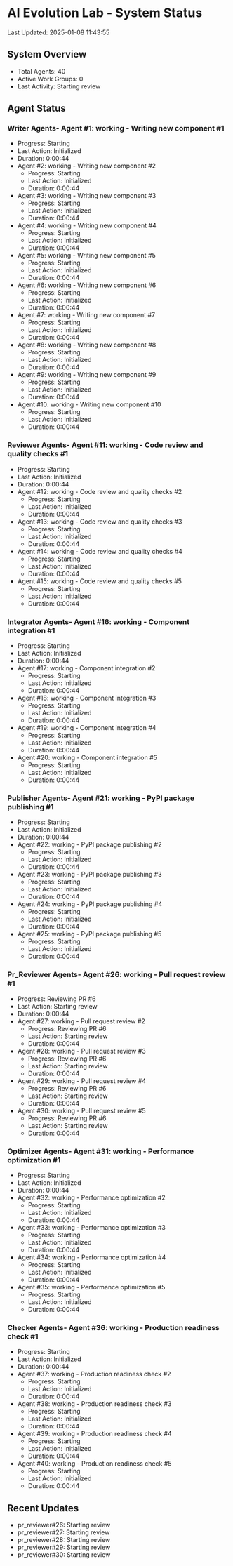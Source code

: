 # AI Evolution Lab - System Status
Last Updated: 2025-01-08 11:43:55

## System Overview
- Total Agents: 40
- Active Work Groups: 0
- Last Activity: Starting review

## Agent Status

### Writer Agents- Agent #1: working - Writing new component #1
  - Progress: Starting
  - Last Action: Initialized
  - Duration: 0:00:44
- Agent #2: working - Writing new component #2
  - Progress: Starting
  - Last Action: Initialized
  - Duration: 0:00:44
- Agent #3: working - Writing new component #3
  - Progress: Starting
  - Last Action: Initialized
  - Duration: 0:00:44
- Agent #4: working - Writing new component #4
  - Progress: Starting
  - Last Action: Initialized
  - Duration: 0:00:44
- Agent #5: working - Writing new component #5
  - Progress: Starting
  - Last Action: Initialized
  - Duration: 0:00:44
- Agent #6: working - Writing new component #6
  - Progress: Starting
  - Last Action: Initialized
  - Duration: 0:00:44
- Agent #7: working - Writing new component #7
  - Progress: Starting
  - Last Action: Initialized
  - Duration: 0:00:44
- Agent #8: working - Writing new component #8
  - Progress: Starting
  - Last Action: Initialized
  - Duration: 0:00:44
- Agent #9: working - Writing new component #9
  - Progress: Starting
  - Last Action: Initialized
  - Duration: 0:00:44
- Agent #10: working - Writing new component #10
  - Progress: Starting
  - Last Action: Initialized
  - Duration: 0:00:44

### Reviewer Agents- Agent #11: working - Code review and quality checks #1
  - Progress: Starting
  - Last Action: Initialized
  - Duration: 0:00:44
- Agent #12: working - Code review and quality checks #2
  - Progress: Starting
  - Last Action: Initialized
  - Duration: 0:00:44
- Agent #13: working - Code review and quality checks #3
  - Progress: Starting
  - Last Action: Initialized
  - Duration: 0:00:44
- Agent #14: working - Code review and quality checks #4
  - Progress: Starting
  - Last Action: Initialized
  - Duration: 0:00:44
- Agent #15: working - Code review and quality checks #5
  - Progress: Starting
  - Last Action: Initialized
  - Duration: 0:00:44

### Integrator Agents- Agent #16: working - Component integration #1
  - Progress: Starting
  - Last Action: Initialized
  - Duration: 0:00:44
- Agent #17: working - Component integration #2
  - Progress: Starting
  - Last Action: Initialized
  - Duration: 0:00:44
- Agent #18: working - Component integration #3
  - Progress: Starting
  - Last Action: Initialized
  - Duration: 0:00:44
- Agent #19: working - Component integration #4
  - Progress: Starting
  - Last Action: Initialized
  - Duration: 0:00:44
- Agent #20: working - Component integration #5
  - Progress: Starting
  - Last Action: Initialized
  - Duration: 0:00:44

### Publisher Agents- Agent #21: working - PyPI package publishing #1
  - Progress: Starting
  - Last Action: Initialized
  - Duration: 0:00:44
- Agent #22: working - PyPI package publishing #2
  - Progress: Starting
  - Last Action: Initialized
  - Duration: 0:00:44
- Agent #23: working - PyPI package publishing #3
  - Progress: Starting
  - Last Action: Initialized
  - Duration: 0:00:44
- Agent #24: working - PyPI package publishing #4
  - Progress: Starting
  - Last Action: Initialized
  - Duration: 0:00:44
- Agent #25: working - PyPI package publishing #5
  - Progress: Starting
  - Last Action: Initialized
  - Duration: 0:00:44

### Pr_Reviewer Agents- Agent #26: working - Pull request review #1
  - Progress: Reviewing PR #6
  - Last Action: Starting review
  - Duration: 0:00:44
- Agent #27: working - Pull request review #2
  - Progress: Reviewing PR #6
  - Last Action: Starting review
  - Duration: 0:00:44
- Agent #28: working - Pull request review #3
  - Progress: Reviewing PR #6
  - Last Action: Starting review
  - Duration: 0:00:44
- Agent #29: working - Pull request review #4
  - Progress: Reviewing PR #6
  - Last Action: Starting review
  - Duration: 0:00:44
- Agent #30: working - Pull request review #5
  - Progress: Reviewing PR #6
  - Last Action: Starting review
  - Duration: 0:00:44

### Optimizer Agents- Agent #31: working - Performance optimization #1
  - Progress: Starting
  - Last Action: Initialized
  - Duration: 0:00:44
- Agent #32: working - Performance optimization #2
  - Progress: Starting
  - Last Action: Initialized
  - Duration: 0:00:44
- Agent #33: working - Performance optimization #3
  - Progress: Starting
  - Last Action: Initialized
  - Duration: 0:00:44
- Agent #34: working - Performance optimization #4
  - Progress: Starting
  - Last Action: Initialized
  - Duration: 0:00:44
- Agent #35: working - Performance optimization #5
  - Progress: Starting
  - Last Action: Initialized
  - Duration: 0:00:44

### Checker Agents- Agent #36: working - Production readiness check #1
  - Progress: Starting
  - Last Action: Initialized
  - Duration: 0:00:44
- Agent #37: working - Production readiness check #2
  - Progress: Starting
  - Last Action: Initialized
  - Duration: 0:00:44
- Agent #38: working - Production readiness check #3
  - Progress: Starting
  - Last Action: Initialized
  - Duration: 0:00:44
- Agent #39: working - Production readiness check #4
  - Progress: Starting
  - Last Action: Initialized
  - Duration: 0:00:44
- Agent #40: working - Production readiness check #5
  - Progress: Starting
  - Last Action: Initialized
  - Duration: 0:00:44


## Recent Updates
- pr_reviewer#26: Starting review
- pr_reviewer#27: Starting review
- pr_reviewer#28: Starting review
- pr_reviewer#29: Starting review
- pr_reviewer#30: Starting review
